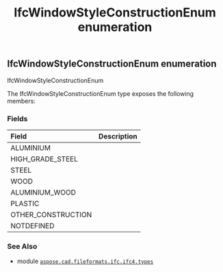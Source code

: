 ﻿---
title: IfcWindowStyleConstructionEnum enumeration
second_title: Aspose.CAD for Python via .NET API References
description: 
type: docs
weight: 3920
url: /python-net/aspose.cad.fileformats.ifc.ifc4.types/ifcwindowstyleconstructionenum/
is_root: false
---

## IfcWindowStyleConstructionEnum enumeration

IfcWindowStyleConstructionEnum



The IfcWindowStyleConstructionEnum type exposes the following members:

### Fields
| Field | Description |
| :- | :- |
| ALUMINIUM |  |
| HIGH_GRADE_STEEL |  |
| STEEL |  |
| WOOD |  |
| ALUMINIUM_WOOD |  |
| PLASTIC |  |
| OTHER_CONSTRUCTION |  |
| NOTDEFINED |  |



### See Also
* module [`aspose.cad.fileformats.ifc.ifc4.types`](..)
